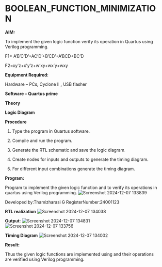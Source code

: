 # BOOLEAN_FUNCTION_MINIMIZATION

**AIM:**

To implement the given logic function verify its operation in Quartus using Verilog programming.

F1= A’B’C’D’+AC’D’+B’CD’+A’BCD+BC’D 

F2=xy’z+x’y’z+w’xy+wx’y+wxy

**Equipment Required:**

Hardware – PCs, Cyclone II , USB flasher

**Software – Quartus prime**

**Theory**

**Logic Diagram**

**Procedure**

1.	Type the program in Quartus software.

2.	Compile and run the program.

3.	Generate the RTL schematic and save the logic diagram.

4.	Create nodes for inputs and outputs to generate the timing diagram.

5.	For different input combinations generate the timing diagram.


**Program:**

 Program to implement the given logic function and to verify its operations in quartus using Verilog programming. 
![Screenshot 2024-12-07 133839](https://github.com/user-attachments/assets/3c5c8122-18b1-4004-baed-fee9d238202a)

Developed by:Thamizharasi G
RegisterNumber:24001123



**RTL realization**
![Screenshot 2024-12-07 134038](https://github.com/user-attachments/assets/2b42d90b-f820-46a1-8ea9-02fa4f419a0d)

**Output:**
![Screenshot 2024-12-07 134831](https://github.com/user-attachments/assets/db370fba-9a0e-44b0-8636-8379bb95f923)
![Screenshot 2024-12-07 133756](https://github.com/user-attachments/assets/06b51b3c-825f-44d7-894e-9001d238ec26)


**Timing Diagram**
![Screenshot 2024-12-07 134002](https://github.com/user-attachments/assets/0f2db532-fd76-4a0b-a574-5ed6b366493d)

**Result:**

Thus the given logic functions are implemented using and their operations are verified using Verilog programming.

